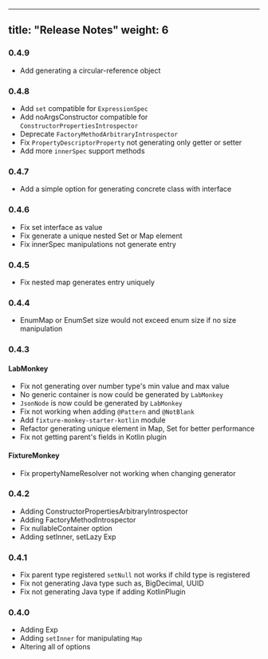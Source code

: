
---
title: "Release Notes"
weight: 6
---
### 0.4.9
* Add generating a circular-reference object

### 0.4.8
* Add `set` compatible for `ExpressionSpec`
* Add noArgsConstructor compatible for `ConstructorPropertiesIntrospector`
* Deprecate `FactoryMethodArbitraryIntrospector`
* Fix `PropertyDescriptorProperty` not generating only getter or setter
* Add more `innerSpec` support methods

### 0.4.7
* Add a simple option for generating concrete class with interface

### 0.4.6
* Fix set interface as value
* Fix generate a unique nested Set or Map element
* Fix innerSpec manipulations not generate entry

### 0.4.5
* Fix nested map generates entry uniquely

### 0.4.4
* EnumMap or EnumSet size would not exceed enum size if no size manipulation

### 0.4.3
#### LabMonkey
* Fix not generating over number type's min value and max value
* No generic container is now could be generated by `LabMonkey`
* `JsonNode` is now could be generated by `LabMonkey`
* Fix not working when adding `@Pattern` and `@NotBlank`
* Add `fixture-monkey-starter-kotlin` module
* Refactor generating unique element in Map, Set for better performance
* Fix not getting parent's fields in Kotlin plugin

#### FixtureMonkey
* Fix propertyNameResolver not working when changing generator

### 0.4.2
* Adding ConstructorPropertiesArbitraryIntrospector
* Adding FactoryMethodIntrospector
* Fix nullableContainer option
* Adding setInner, setLazy Exp

### 0.4.1
* Fix parent type registered `setNull` not works if child type is registered  
* Fix not generating Java type such as, BigDecimal, UUID
* Fix not generating Java type if adding KotlinPlugin

### 0.4.0
* Adding Exp
* Adding `setInner` for manipulating `Map`
* Altering all of options
